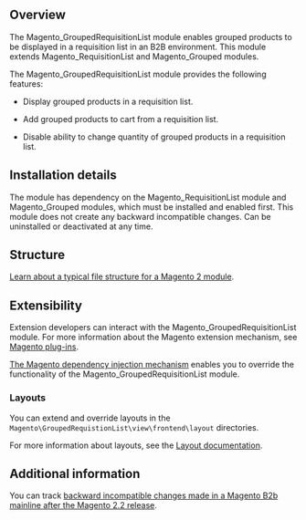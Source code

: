 ## Overview

The Magento_GroupedRequisitionList module enables grouped products to be displayed in a requisition list in an B2B environment. This module extends Magento_RequisitionList and Magento_Grouped modules.

The Magento_GroupedRequisitionList module provides the following features:

* Display grouped products in a requisition list.

* Add grouped products to cart from a requisition list. 

* Disable ability to change quantity of grouped products in a requisition list. 
 
## Installation details
 
The module has dependency on the Magento_RequisitionList module and Magento_Grouped modules, which must be installed and enabled first. This module does not create any backward incompatible changes. Can be uninstalled or deactivated at any time. 
 
## Structure
 
[Learn about a typical file structure for a Magento 2 module](http://devdocs.magento.com/guides/v2.2/extension-dev-guide/build/module-file-structure.html).
 
## Extensibility
 
Extension developers can interact with the Magento_GroupedRequisitionList module. For more information about the Magento extension mechanism, see [Magento plug-ins](http://devdocs.magento.com/guides/v2.2/extension-dev-guide/plugins.html).
 
[The Magento dependency injection mechanism](http://devdocs.magento.com/guides/v2.2/extension-dev-guide/depend-inj.html) enables you to override the functionality of the Magento_GroupedRequisitionList module.

### Layouts
 
You can extend and override layouts in the `Magento\GroupedRequistionList\view\frontend\layout` directories.

For more information about layouts, see the [Layout documentation](http://devdocs.magento.com/guides/v2.2/frontend-dev-guide/layouts/layout-overview.html).

## Additional information
 
You can track [backward incompatible changes made in a Magento B2b mainline after the Magento 2.2 release](http://devdocs.magento.com/guides/v2.2/release-notes/changes/b2b_changes.html).
